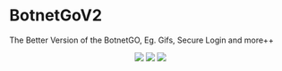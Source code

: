 # BotnetGoV2
The Better Version of the BotnetGO, Eg. Gifs, Secure Login and more++
<p align="center">
  <img src="https://img.shields.io/badge/Version-2.0-blue" />
  <img src="https://img.shields.io/badge/Python-3.x-green" />
  <img src="https://img.shields.io/badge/Platform-Windows%20%7C%20Linux%20%7C%20Mac-lightgrey" />
</p>
